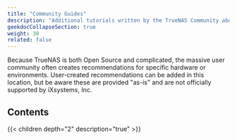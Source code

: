 ```yaml
---
title: "Community Guides"
description: "Additional tutorials written by the TrueNAS Community about TrueNAS CORE configuration and use cases."
geekdocCollapseSection: true
weight: 30
related: false
---
```


Because TrueNAS is both Open Source and complicated, the massive user community often creates recommendations for specific hardware or environments.
User-created recommendations can be added in this location, but be aware these are provided "as-is" and are not officially supported by iXsystems, Inc.

<div class="noprint">

## Contents

{{< children depth="2" description="true" >}}

</div>
